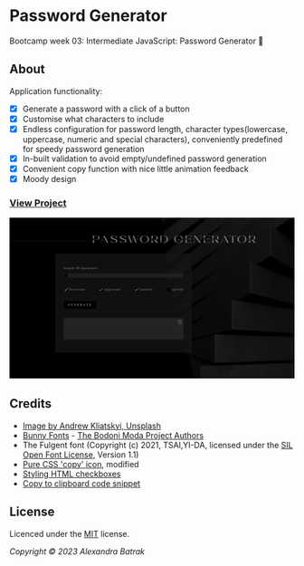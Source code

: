 # Password Generator

Bootcamp week 03: Intermediate JavaScript: Password Generator 🖤

## About

Application functionality:

- [x] Generate a password with a click of a button
- [x] Customise what characters to include
- [x] Endless configuration for password length, character types(lowercase, uppercase, numeric and special characters), conveniently predefined for speedy password generation
- [x] In-built validation to avoid empty/undefined password generation
- [x] Convenient copy function with nice little animation feedback
- [x] Moody design

### [View Project](https://alexandrabatrak.github.io/password-generator)

![Screenshot](/assets/images/screenshot.png)

## Credits

- [Image by Andrew Kliatskyi, Unsplash](https://unsplash.com/photos/L52tyPFiLac)
- [Bunny Fonts](https://bunnyfonts.com/) - [The Bodoni Moda Project Authors](https://github.com/indestructible-type)
- The Fulgent font (Copyright (c) 2021, TSAI,YI-DA, licensed under the [SIL Open Font License](http://scripts.sil.org/OFL), Version 1.1)
- [Pure CSS 'copy' icon](https://css.gg/copy), modified
- [Styling HTML checkboxes](https://stackoverflow.com/questions/68723623/how-to-change-the-background-color-of-the-checkbox-to-black)
- [Copy to clipboard code snippet](https://www.30secondsofcode.org/articles/s/copy-text-to-clipboard-with-javascript)

## License

Licenced under the [MIT](/LICENSE) license.

_Copyright © 2023 Alexandra Batrak_
